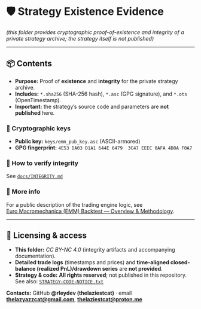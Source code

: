 # 🛡️ Strategy Existence Evidence
*(this folder provides cryptographic proof-of-existence and integrity of a private strategy archive; the strategy itself is not published)*

---

## 📦 Contents

- **Purpose:** Proof of **existence** and **integrity** for the private strategy archive.  
- **Includes:** `*.sha256` (SHA-256 hash), `*.asc` (GPG signature), and `*.ots` (OpenTimestamp).  
- **Important:** the strategy’s source code and parameters are **not published** here.

### 🔑 Cryptographic keys

- **Public key:** `keys/emm_pub_key.asc` (ASCII-armored)  
- **GPG fingerprint:** `4E53 DA03 D1A1 644E 6479  3C47 EEEC 0AFA 4D8A F0A7`

### 🧾 How to verify integrity
See [`docs/INTEGRITY.md`](https://github.com/euro-macromechanica-backtest/results/blob/main/docs/INTEGRITY.md)

### 📘 More info
For a public description of the trading engine logic, see  
[Euro Macromechanica (EMM) Backtest — Overview & Methodology](https://github.com/euro-macromechanica-backtest/results/blob/main/README.md).

---

## 📜 Licensing & access

- **This folder:** *CC BY-NC 4.0* (integrity artifacts and accompanying documentation). 
- **Detailed trade logs** (timestamps and prices) and **time-aligned closed-balance (realized PnL)/drawdown series** are **not provided**.  
- **Strategy & code:** **All rights reserved**; not published in this repository.  
  See also: [`STRATEGY-CODE-NOTICE.txt`](https://github.com/euro-macromechanica-backtest/results/blob/main/STRATEGY-CODE-NOTICE.txt)

**Contacts:** GitHub **@rleydev (thelaziestcat)** · email **thelazyazzcat@gmail.com**, **thelaziestcat@proton.me**